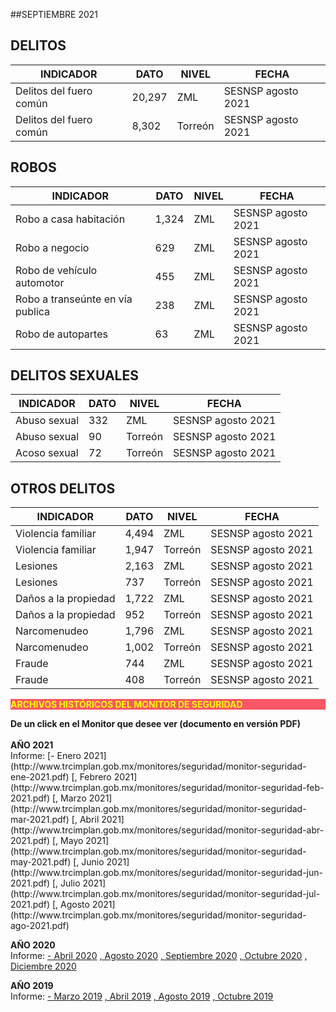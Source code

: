 
##SEPTIEMBRE 2021

## DELITOS
| INDICADOR                | DATO   | NIVEL   | FECHA              |
|--------------------------|--------|---------|--------------------|
| Delitos del fuero común  |20,297  | ZML     | SESNSP agosto 2021 |
| Delitos del fuero común  |8,302   | Torreón | SESNSP agosto 2021 |

## ROBOS
| INDICADOR                         | DATO  | NIVEL | FECHA              |
|-----------------------------------|-------|-------|--------------------|
| Robo a casa habitación            |1,324  | ZML   | SESNSP agosto 2021 |
| Robo a negocio                    |629    | ZML   | SESNSP agosto 2021 |
| Robo de vehículo automotor        |455    | ZML   | SESNSP agosto 2021 |
| Robo a transeúnte en vía publica  |238    | ZML   | SESNSP agosto 2021 |
| Robo de autopartes                |63     | ZML   | SESNSP agosto 2021 |

## DELITOS SEXUALES
| INDICADOR      | DATO | NIVEL   | FECHA               |
|----------------|------|---------|---------------------|
| Abuso sexual   |332   | ZML     |  SESNSP agosto 2021 |
| Abuso sexual   |90    | Torreón |  SESNSP agosto 2021 |
| Acoso sexual   |72    | Torreón |  SESNSP agosto 2021 |

## OTROS DELITOS
| INDICADOR            | DATO  | NIVEL     | FECHA               |
|----------------------|-------|-----------|---------------------|
| Violencia familiar   |4,494  | ZML       |  SESNSP agosto 2021 |
| Violencia familiar   |1,947  | Torreón   |  SESNSP agosto 2021 |
| Lesiones             |2,163  | ZML       |  SESNSP agosto 2021 |
| Lesiones             |737    | Torreón   |  SESNSP agosto 2021 |
| Daños a la propiedad |1,722  | ZML       |  SESNSP agosto 2021 |
| Daños a la propiedad |952    | Torreón   |  SESNSP agosto 2021 |
| Narcomenudeo         |1,796  | ZML       |  SESNSP agosto 2021 |
| Narcomenudeo         |1,002  | Torreón   |  SESNSP agosto 2021 |
| Fraude               |744    | ZML       |  SESNSP agosto 2021 |
| Fraude               |408    | Torreón   |  SESNSP agosto 2021 |


<p style="background-color:#f95666;color:yellow;"><strong>ARCHIVOS HISTÓRICOS DEL MONITOR DE SEGURIDAD</strong></p>
<b> De un click en el Monitor que desee ver (documento en versión PDF)</b>
</br></br>
<b> AÑO 2021 </b>
</br>
Informe:
[- Enero 2021](http://www.trcimplan.gob.mx/monitores/seguridad/monitor-seguridad-ene-2021.pdf)
[, Febrero 2021](http://www.trcimplan.gob.mx/monitores/seguridad/monitor-seguridad-feb-2021.pdf)
[, Marzo 2021](http://www.trcimplan.gob.mx/monitores/seguridad/monitor-seguridad-mar-2021.pdf)
[, Abril 2021](http://www.trcimplan.gob.mx/monitores/seguridad/monitor-seguridad-abr-2021.pdf)
[, Mayo 2021](http://www.trcimplan.gob.mx/monitores/seguridad/monitor-seguridad-may-2021.pdf)
[, Junio 2021](http://www.trcimplan.gob.mx/monitores/seguridad/monitor-seguridad-jun-2021.pdf)
[, Julio 2021](http://www.trcimplan.gob.mx/monitores/seguridad/monitor-seguridad-jul-2021.pdf)
[, Agosto 2021](http://www.trcimplan.gob.mx/monitores/seguridad/monitor-seguridad-ago-2021.pdf)
</br>

<b> AÑO 2020 </b>
</br>
Informe:
[- Abril 2020](http://www.trcimplan.gob.mx/monitores/seguridad/Monitor-Seguridad-abril-2020.pdf)
[, Agosto 2020](http://www.trcimplan.gob.mx/monitores/seguridad/Monitor-Seguridad-agosto-2020.pdf)
[, Septiembre 2020](http://www.trcimplan.gob.mx/monitores/seguridad/monitor-seguridad-sep-2020.pdf)
[, Octubre 2020](http://www.trcimplan.gob.mx/monitores/seguridad/monitor-seguridad-oct-2020.pdf)
[, Diciembre 2020](http://www.trcimplan.gob.mx/monitores/seguridad/monitor-seguridad-dic-2020.pdf)
</br>

<b> AÑO 2019 </b>
</br>
Informe:
[- Marzo 2019](http://www.trcimplan.gob.mx/monitores/seguridad/Monitor-seguridad-2018.pdf)
[, Abril 2019](http://www.trcimplan.gob.mx/monitores/seguridad/Monitor-Seguridad-abril-2019.pdf)
[, Agosto 2019](http://www.trcimplan.gob.mx/monitores/seguridad/Monitor-Seguridad-Agosto-2019.pdf)
[, Octubre 2019](http://www.trcimplan.gob.mx/monitores/seguridad/Monitor-Seguridad-Octubre-2019.pdf)

</br>
